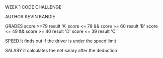 WEEK 1 CODE CHALLENGE 

AUTHOR
KEVIN KANDIE

GRADES
score >=79
result 'A'
score <= 78 && score >= 60
result 'B'
score <= 49 && score >= 40
result 'D'
score <= 39
result 'C'

SPEED
It finds out if the driver is under the speed limit

SALARY
it calculates the net salary after the deduction 
